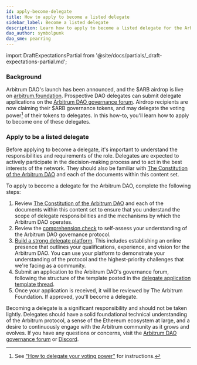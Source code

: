 ```yaml
---
id: apply-become-delegate
title: How to apply to become a listed delegate
sidebar_label: Become a listed delegate
description: Learn how to apply to become a listed delegate for the Arbitrum DAO.
dao_author: symbolpunk
dao_sme: pearring
---
```


import DraftExpectationsPartial from '@site/docs/partials/_draft-expectations-partial.md'; 

<DraftExpectationsPartial />

### Background

Arbitrum DAO's launch has been announced, and the $ARB airdrop is live on [arbitrum.foundation](https://arbitrum.foundation/). Prospective DAO delegates can submit <a data-quicklook-from='delegate'>delegate</a> applications on the [Arbitrum DAO governance forum](https://forum.arbitrum.foundation/t/delegate-application-template/31). <a data-quicklook-from='airdrop'>Airdrop</a> recipients are now claiming their $ARB governance tokens, and may delegate the voting power[^1] of their tokens to delegates. In this how-to, you'll learn how to apply to become one of these delegates.

### Apply to be a listed delegate

Before applying to become a delegate, it's important to understand the responsibilities and requirements of the role. Delegates are expected to actively participate in the decision-making process and to act in the best interests of the network. They should also be familiar with [The Constitution of the Arbitrum DAO](../dao-constitution) and each of the documents within this content set.

To apply to become a delegate for the Arbitrum DAO, complete the following steps:

 1. Review [The Constitution of the Arbitrum DAO](../dao-constitution) and each of the documents within this content set to ensure that you understand the scope of delegate responsibilities and the mechanisms by which the Arbitrum DAO operates.
 2. Review the [comprehension check](../dao-comprehension-check.md) to self-assess your understanding of the Arbitrum DAO governance protocol.
 3. [Build a strong delegate platform](./build-strong-delegate-platform). This includes establishing an online presence that outlines your qualifications, experience, and vision for the Arbitrum DAO. You can use your platform to demonstrate your understanding of the protocol and the highest-priority challenges that we're facing as a community.
 4. Submit an application to the Arbitrum DAO's governance forum, following the structure of the template posted in the [delegate application template thread](https://forum.arbitrum.foundation/t/delegate-application-template/31).
 5. Once your application is received, it will be reviewed by The Arbitrum Foundation. If approved, you'll become a delegate.


Becoming a delegate is a significant responsibility and should not be taken lightly. Delegates should have a solid foundational technical understanding of the Arbitrum protocol, a sense of the Ethereum ecosystem at large, and a desire to continuously engage with the Arbitrum community as it grows and evolves. If you have any questions or concerns, visit the [Arbitrum DAO governance forum](https://forum.arbitrum.foundation/) or [Discord](https://www.discord.gg/arbitrum).

[^1]: See ["How to delegate your voting power"](./select-delegate-voting-power.md) for instructions.
